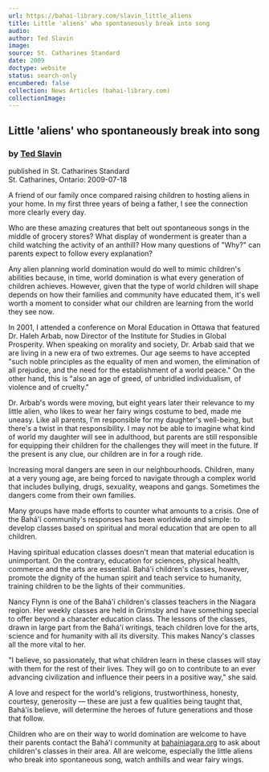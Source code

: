 ```yaml
---
url: https://bahai-library.com/slavin_little_aliens
title: Little 'aliens' who spontaneously break into song
audio: 
author: Ted Slavin
image: 
source: St. Catharines Standard
date: 2009
doctype: website
status: search-only
encumbered: false
collection: News Articles (bahai-library.com)
collectionImage: 
---
```



## Little 'aliens' who spontaneously break into song

### by [Ted Slavin](https://bahai-library.com/author/Ted+Slavin)

published in St. Catharines Standard  
St. Catharines, Ontario: 2009-07-18


A friend of our family once compared raising children to hosting aliens in your home. In my first three years of being a father, I see the connection more clearly every day.  
  
Who are these amazing creatures that belt out spontaneous songs in the middle of grocery stores? What display of wonderment is greater than a child watching the activity of an anthill? How many questions of "Why?" can parents expect to follow every explanation?  
  
Any alien planning world domination would do well to mimic children's abilities because, in time, world domination is what every generation of children achieves. However, given that the type of world children will shape depends on how their families and community have educated them, it's well worth a moment to consider what our children are learning from the world they see now.  
  
In 2001, I attended a conference on Moral Education in Ottawa that featured Dr. Haleh Arbab, now Director of the Institute for Studies in Global Prosperity. When speaking on morality and society, Dr. Arbab said that we are living in a new era of two extremes. Our age seems to have accepted "such noble principles as the equality of men and women, the elimination of all prejudice, and the need for the establishment of a world peace." On the other hand, this is "also an age of greed, of unbridled individualism, of violence and of cruelty."  
  
Dr. Arbab's words were moving, but eight years later their relevance to my little alien, who likes to wear her fairy wings costume to bed, made me uneasy. Like all parents, I'm responsible for my daughter's well-being, but there's a twist in that responsibility. I may not be able to imagine what kind of world my daughter will see in adulthood, but parents are still responsible for equipping their children for the challenges they will meet in the future. If the present is any clue, our children are in for a rough ride.  
  
Increasing moral dangers are seen in our neighbourhoods. Children, many at a very young age, are being forced to navigate through a complex world that includes bullying, drugs, sexuality, weapons and gangs. Sometimes the dangers come from their own families.  
  
Many groups have made efforts to counter what amounts to a crisis. One of the Bahá'í community's responses has been worldwide and simple: to develop classes based on spiritual and moral education that are open to all children.  
  
Having spiritual education classes doesn't mean that material education is unimportant. On the contrary, education for sciences, physical health, commerce and the arts are essential. Bahá'í children's classes, however, promote the dignity of the human spirit and teach service to humanity, training children to be the lights of their communities.  
  
Nancy Flynn is one of the Bahá'í children's classes teachers in the Niagara region. Her weekly classes are held in Grimsby and have something special to offer beyond a character education class. The lessons of the classes, drawn in large part from the Bahá'í writings, teach children love for the arts, science and for humanity with all its diversity. This makes Nancy's classes all the more vital to her.  
  
"I believe, so passionately, that what children learn in these classes will stay with them for the rest of their lives. They will go on to contribute to an ever advancing civilization and influence their peers in a positive way," she said.  
  
A love and respect for the world's religions, trustworthiness, honesty, courtesy, generosity — these are just a few qualities being taught that, Bahá'ís believe, will determine the heroes of future generations and those that follow.  
  
Children who are on their way to world domination are welcome to have their parents contact the Bahá'í community at [bahainiagara.org](http://www.bahainiagara.org) to ask about children's classes in their area. All are welcome, especially the little aliens who break into spontaneous song, watch anthills and wear fairy wings.